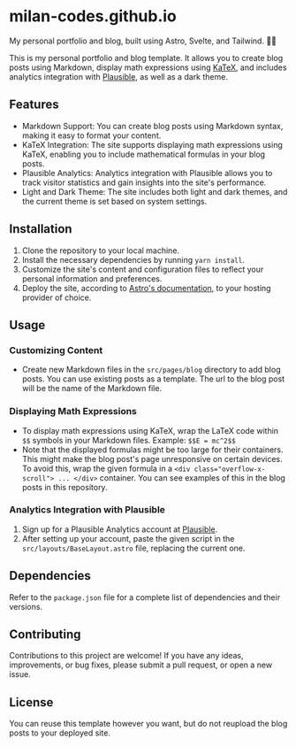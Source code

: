 # milan-codes.github.io

My personal portfolio and blog, built using Astro, Svelte, and Tailwind. 👨‍💻

This is my personal portfolio and blog template. It allows you to create blog posts using Markdown, display math expressions using [KaTeX](https://katex.org/), and includes analytics integration with [Plausible](https://plausible.io/), as well as a dark theme.

## Features

- Markdown Support: You can create blog posts using Markdown syntax, making it easy to format your content.
- KaTeX Integration: The site supports displaying math expressions using KaTeX, enabling you to include mathematical formulas in your blog posts.
- Plausible Analytics: Analytics integration with Plausible allows you to track visitor statistics and gain insights into the site's performance.
- Light and Dark Theme: The site includes both light and dark themes, and the current theme is set based on system settings.

## Installation

1. Clone the repository to your local machine.
2. Install the necessary dependencies by running `yarn install`.
3. Customize the site's content and configuration files to reflect your personal information and preferences.
4. Deploy the site, according to [Astro's documentation](https://docs.astro.build/en/guides/deploy/), to your hosting provider of choice.

## Usage

### Customizing Content

- Create new Markdown files in the `src/pages/blog` directory to add blog posts. You can use existing posts as a template. The url to the blog post will be the name of the Markdown file.

### Displaying Math Expressions

- To display math expressions using KaTeX, wrap the LaTeX code within `$$` symbols in your Markdown files.
  Example: `$$E = mc^2$$`
- Note that the displayed formulas might be too large for their containers. This might make the blog post's page unresponsive on certain devices. To avoid this, wrap the given formula in a `<div class="overflow-x-scroll"> ... </div>` container. You can see examples of this in the blog posts in this repository.

### Analytics Integration with Plausible

1. Sign up for a Plausible Analytics account at [Plausible](https://plausible.io).
2. After setting up your account, paste the given script in the `src/layouts/BaseLayout.astro` file, replacing the current one.

## Dependencies

Refer to the `package.json` file for a complete list of dependencies and their versions.

## Contributing

Contributions to this project are welcome! If you have any ideas, improvements, or bug fixes, please submit a pull request, or open a new issue.

## License

You can reuse this template however you want, but do not reupload the blog posts to your deployed site.
